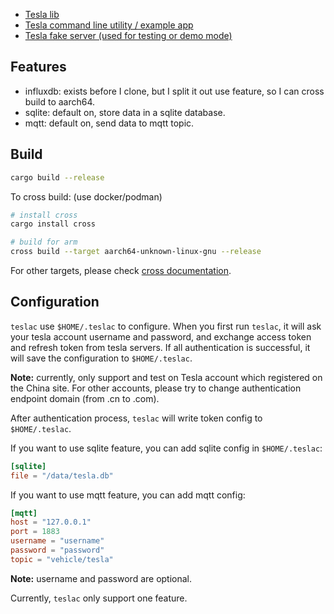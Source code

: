 - [Tesla lib](./tesla)
- [Tesla command line utility / example app](./teslac)
- [Tesla fake server (used for testing or demo mode)](./fake_server)

## Features
* influxdb: exists before I clone, but I split it out use feature, so I can cross build to aarch64.
* sqlite: default on, store data in a sqlite database.
* mqtt: default on, send data to mqtt topic.

## Build

```bash
cargo build --release
```

To cross build: (use docker/podman)

```bash
# install cross
cargo install cross

# build for arm
cross build --target aarch64-unknown-linux-gnu --release
```

For other targets, please check [cross documentation](https://github.com/cross-rs/cross#supported-targets).

## Configuration
`teslac` use `$HOME/.teslac` to configure. When you first run `teslac`, 
it will ask your tesla account username and password, 
and exchange access token and refresh token from tesla servers.
If all authentication is successful, it will save the configuration to `$HOME/.teslac`.

**Note:** currently, only support and test on Tesla account which registered on the China site. 
For other accounts, please try to change authentication endpoint domain (from .cn to .com).

After authentication process, `teslac` will write token config to `$HOME/.teslac`.

If you want to use sqlite feature, you can add sqlite config in `$HOME/.teslac`:

```toml
[sqlite]
file = "/data/tesla.db"
```

If you want to use mqtt feature, you can add mqtt config:
```toml
[mqtt]
host = "127.0.0.1"
port = 1883
username = "username"
password = "password"
topic = "vehicle/tesla"
```
**Note:** username and password are optional.

Currently, `teslac` only support one feature.